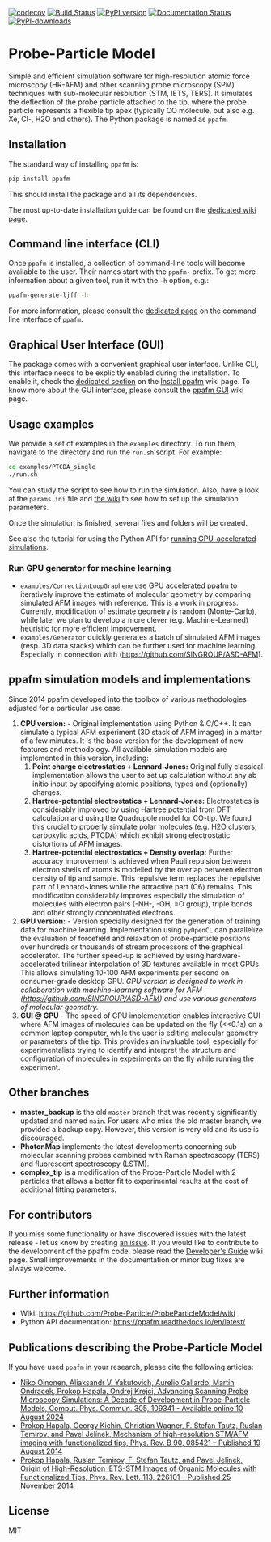 [![codecov](https://codecov.io/gh/Probe-Particle/ppafm/graph/badge.svg?token=bsFIxZhLJd)](https://codecov.io/gh/Probe-Particle/ppafm)
[![Build Status](https://github.com/Probe-Particle/ppafm/actions/workflows/ci.yml/badge.svg)](https://github.com/Probe-Particle/ppafm/actions)
[![PyPI version](https://badge.fury.io/py/ppafm.svg)](https://badge.fury.io/py/ppafm)
[![Documentation Status](https://readthedocs.org/projects/ppafm/badge/?version=latest)](https://ppafm.readthedocs.io/en/latest/?badge=latest)
[![PyPI-downloads](https://img.shields.io/pypi/dm/ppafm.svg?style=flat)](https://pypistats.org/packages/ppafm)


# Probe-Particle Model

Simple and efficient simulation software for high-resolution atomic force microscopy (HR-AFM) and other scanning probe microscopy (SPM) techniques with sub-molecular resolution (STM, IETS, TERS).
It simulates the deflection of the probe particle attached to the tip, where the probe particle represents a flexible tip apex (typically CO molecule, but also e.g. Xe, Cl-, H2O and others).
The Python package is named as `ppafm`.

## Installation

The standard way of installing `ppafm` is:

```bash
pip install ppafm
```

This should install the package and all its dependencies.

The most up-to-date installation guide can be found on the [dedicated wiki page](https://github.com/Probe-Particle/ppafm/wiki/Install-ppafm).

## Command line interface (CLI)

Once `ppafm` is installed, a collection of command-line tools will become available to the user.
Their names start with the `ppafm-` prefix.
To get more information about a given tool, run it with the `-h` option, e.g.:

```bash
ppafm-generate-ljff -h
```

For more information, please consult the [dedicated page](https://github.com/Probe-Particle/ppafm/wiki/Command-line-interface) on the command line interface of `ppafm`.

## Graphical User Interface (GUI)
The package comes with a convenient graphical user interface.
Unlike CLI, this interface needs to be explicitly enabled during the installation.
To enable it, check the [dedicated section](https://github.com/Probe-Particle/ppafm/wiki/Install-ppafm#enable-gpugui-support) on the [Install ppafm](https://github.com/Probe-Particle/ppafm/wiki/Install-ppafm#enable-gpugui-support) wiki page.
To know more about the GUI interface, please consult the [ppafm GUI](https://github.com/Probe-Particle/ppafm/wiki/PPAFM-GUI) wiki page.

## Usage examples

We provide a set of examples in the `examples` directory.
To run them, navigate to the directory and run the `run.sh` script.
For example:

```bash
cd examples/PTCDA_single
./run.sh
```

You can study the script to see how to run the simulation.
Also, have a look at the `params.ini` file and [the wiki](https://github.com/Probe-Particle/ppafm/wiki/Params) to see how to set up the simulation parameters.

Once the simulation is finished, several files and folders will be created.

See also the tutorial for using the Python API for [running GPU-accelerated simulations](https://ppafm.readthedocs.io/en/latest/tutorials/afmulator-tutorial.html).

### Run GPU generator for machine learning

* `examples/CorrectionLoopGraphene` use GPU accelerated ppafm to iteratively improve the estimate of molecular geometry by comparing simulated AFM images with reference.
This is a work in progress.
Currently, modification of estimate geometry is random (Monte-Carlo), while later we plan to develop a more clever (e.g. Machine-Learned) heuristic for more efficient improvement.
* `examples/Generator` quickly generates a batch of simulated AFM images (resp. 3D data stacks) which can be further used for machine learning.
Especially in connection with (https://github.com/SINGROUP/ASD-AFM).

## ppafm simulation models and implementations

Since 2014 ppafm developed into the toolbox of various methodologies adjusted for a particular use case.

1. **CPU version:** - Original implementation using Python & C/C++.
It can simulate a typical AFM experiment (3D stack of AFM images) in a matter of a few minutes.
It is the base version for the development of new features and methodology.
All available simulation models are implemented in this version, including:
   1. **Point charge electrostatics + Lennard-Jones:** Original fully classical implementation allows the user to set up calculation without any ab initio input by specifying atomic positions, types and (optionally) charges.
   1. **Hartree-potential electrostatics + Lennard-Jones:** Electrostatics is considerably improved by using Hartree potential from DFT calculation and using the Quadrupole model for CO-tip.
   We found this crucial to properly simulate polar molecules (e.g. H2O clusters, carboxylic acids, PTCDA) which exhibit strong electrostatic distortions of AFM images.
   1. **Hartree-potential electrostatics + Density overlap:** Further accuracy improvement is achieved when Pauli repulsion between electron shells of atoms is modelled by the overlap between electron density of tip and sample.
   This repulsive term replaces the repulsive part of Lennard-Jones while the attractive part (C6) remains.
   This modification considerably improves especially the simulation of molecules with electron pairs (-NH-, -OH, =O group), triple bonds and other strongly concentrated electrons.
1. **GPU version:** - Version specially designed for the generation of training data for machine learning.
Implementation using `pyOpenCL` can parallelize the evaluation of forcefield and relaxation of probe-particle positions over hundreds or thousands of stream processors of the graphical accelerator.
The further speed-up is achieved by using hardware-accelerated trilinear interpolation of 3D textures available in most GPUs.
This allows simulating 10-100 AFM experiments per second on consumer-grade desktop GPU.
_GPU version is designed to work in collaboration with machine-learning software for AFM (https://github.com/SINGROUP/ASD-AFM) and use various generators of molecular geometry._
1. **GUI @ GPU** - The speed of GPU implementation enables interactive GUI where AFM images of molecules can be updated on the fly (<<0.1s) on a common laptop computer, while the user is editing molecular geometry or parameters of the tip.
This provides an invaluable tool, especially for experimentalists trying to identify and interpret the structure and configuration of molecules in experiments on the fly while running the experiment.

## Other branches

* **master_backup** is the old `master` branch that was recently significantly updated and named `main`.
For users who miss the old master branch, we provided a backup copy.
However, this version is very old and its use is discouraged.
* **PhotonMap** implements the latest developments concerning sub-molecular scanning probes combined with Raman spectroscopy (TERS) and fluorescent spectroscopy (LSTM).
* **complex_tip** is a modification of the Probe-Particle Model with 2 particles that allows a better fit to experimental results at the cost of additional fitting parameters.


## For contributors
If you miss some functionality or have discovered issues with the latest release - let us know by creating [an issue](https://github.com/Probe-Particle/ppafm/issues/new).
If you would like to contribute to the development of the ppafm code, please read the [Developer's Guide](https://github.com/Probe-Particle/ppafm/wiki/For-Developers) wiki page.
Small improvements in the documentation or minor bug fixes are always welcome.

## Further information
- Wiki: https://github.com/Probe-Particle/ProbeParticleModel/wiki
- Python API documentation: https://ppafm.readthedocs.io/en/latest/

## Publications describing the Probe-Particle Model

If you have used `ppafm` in your research, please cite the following articles:
* [Niko Oinonen, Aliaksandr V. Yakutovich, Aurelio Gallardo, Martin Ondracek, Prokop Hapala, Ondrej Krejci, Advancing Scanning Probe Microscopy Simulations: A Decade of Development in Probe-Particle Models, Comput. Phys. Commun. 305, 109341 - Available online 10 August 2024](https://doi.org/10.1016/j.cpc.2024.109341)
* [Prokop Hapala, Georgy Kichin, Christian Wagner, F. Stefan Tautz, Ruslan Temirov, and Pavel Jelínek, Mechanism of high-resolution STM/AFM imaging with functionalized tips, Phys. Rev. B 90, 085421 – Published 19 August 2014](http://journals.aps.org/prb/abstract/10.1103/PhysRevB.90.085421)
* [Prokop Hapala, Ruslan Temirov, F. Stefan Tautz, and Pavel Jelínek, Origin of High-Resolution IETS-STM Images of Organic Molecules with Functionalized Tips, Phys. Rev. Lett. 113, 226101 – Published 25 November 2014](http://journals.aps.org/prl/abstract/10.1103/PhysRevLett.113.226101)

## License
MIT
